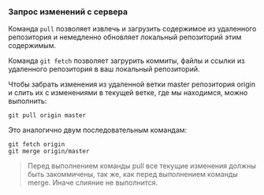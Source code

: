 ### Запрос изменений с сервера

Команда `pull` позволяет извлечь и загрузить содержимое из удаленного репозитория и немедленно обновляет локальный репозиторий этим содержимым.

Команда `git fetch` позволяет загруpить коммиты, файлы и ссылки из удаленного репозитория в ваш локальный репозиторий.

Чтобы забрать изменения из удаленной ветки master репозитория origin и слить их с изменениями в текущей ветке, где мы находимся, можно выполнить:

```
git pull origin master
```

Это аналогично двум последовательным командам:

```
git fetch origin
git merge origin/master
```

>Перед выполнением команды pull все текущие изменения должны быть закоммичены, так же, как перед выполнением команды merge. Иначе слияние не выполнится.